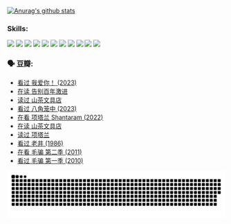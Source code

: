 
[![Anurag's github stats](https://github-readme-stats.vercel.app/api?username=w940853815)](https://github.com/anuraghazra/github-readme-stats)

### Skills:

<code><img height="32" src="https://cdn.jsdelivr.net/npm/simple-icons@v5/icons/python.svg"></code>
<code><img height="32" src="https://cdn.jsdelivr.net/npm/simple-icons@v5/icons/javascript.svg"></code>
<code><img height="32" src="https://cdn.jsdelivr.net/npm/simple-icons@v5/icons/django.svg"></code>
<code><img height="32" src="https://cdn.jsdelivr.net/npm/simple-icons@v5/icons/flask.svg"></code>
<code><img height="32" src="https://cdn.jsdelivr.net/npm/simple-icons@v5/icons/vuetify.svg"></code>
<code><img height="32" src="https://cdn.jsdelivr.net/npm/simple-icons@v5/icons/git.svg"></code>
<code><img height="32" src="https://cdn.jsdelivr.net/npm/simple-icons@v5/icons/docker.svg"></code>
<code><img height="32" src="https://cdn.jsdelivr.net/npm/simple-icons@v5/icons/postgresql.svg"></code>
<code><img height="32" src="https://cdn.jsdelivr.net/npm/simple-icons@v5/icons/elasticsearch.svg"></code>
<code><img height="32" src="https://cdn.jsdelivr.net/npm/simple-icons@v5/icons/macos.svg"></code>
<code><img height="32" src="https://cdn.jsdelivr.net/npm/simple-icons@v5/icons/linux.svg"></code>

### 🗣 豆瓣:

<!-- DOUBAN-ACTIVITIES:START -->
- [看过 我爱你！‎ (2023)](https://www.douban.com/people/136069238/status/4385556252/?_i=95939081)
- [在读 告别百年激进](https://www.douban.com/people/136069238/status/4374953075/?_i=95939081)
- [读过 山茶文具店](https://www.douban.com/people/136069238/status/4374952154/?_i=95939081)
- [看过 八角笼中‎ (2023)](https://www.douban.com/people/136069238/status/4367541707/?_i=95939081)
- [在看 项塔兰 Shantaram‎ (2022)](https://www.douban.com/people/136069238/status/4365497032/?_i=95939082)
- [在读 山茶文具店](https://www.douban.com/people/136069238/status/4364620725/?_i=95939082)
- [读过 项塔兰](https://www.douban.com/people/136069238/status/4364620288/?_i=95939082)
- [看过 老井‎ (1986)](https://www.douban.com/people/136069238/status/4362366672/?_i=95939082)
- [在看 毛骗 第二季‎ (2011)](https://www.douban.com/people/136069238/status/4355752869/?_i=95939082)
- [看过 毛骗 第一季‎ (2010)](https://www.douban.com/people/136069238/status/4355752667/?_i=95939082)
<!-- DOUBAN-ACTIVITIES:END -->


![Snake animation](https://raw.githubusercontent.com/w940853815/w940853815/output/github-contribution-grid-snake.svg)

<!--
**w940853815/w940853815** is a ✨ _special_ ✨ repository because its `README.md` (this file) appears on your GitHub profile.

Here are some ideas to get you started:

- 🔭 I’m currently working on ...
- 🌱 I’m currently learning ...
- 👯 I’m looking to collaborate on ...
- 🤔 I’m looking for help with ...
- 💬 Ask me about ...
- 📫 How to reach me: ...
- 😄 Pronouns: ...
- ⚡ Fun fact: ...
-->

